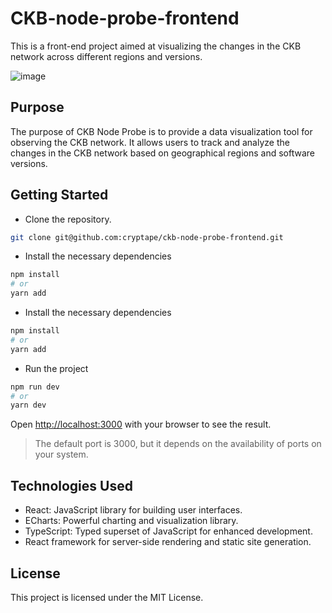 # CKB-node-probe-frontend

This is a front-end project aimed at visualizing the changes in the CKB network across different regions and versions.

![image](https://github.com/cryptape/ckb-node-probe-frontend/assets/11926244/983e40d8-4771-4140-b157-a7954675fc6a)


## Purpose

The purpose of CKB Node Probe is to provide a data visualization tool for observing the CKB network.  It allows users to track and analyze the changes in the CKB network based on geographical regions and software versions.

## Getting Started

- Clone the repository. 
```bash
git clone git@github.com:cryptape/ckb-node-probe-frontend.git
```

- Install the necessary dependencies

```bash
npm install
# or
yarn add
```

- Install the necessary dependencies

```bash
npm install
# or
yarn add
```

- Run the project

```bash
npm run dev
# or
yarn dev
```

Open [http://localhost:3000](http://localhost:3000) with your browser to see the result.
> The default port is 3000, but it depends on the availability of ports on your system.

## Technologies Used
- React: JavaScript library for building user interfaces.
- ECharts: Powerful charting and visualization library.
- TypeScript: Typed superset of JavaScript for enhanced development.
- React framework for server-side rendering and static site generation.

## License
This project is licensed under the MIT License.
